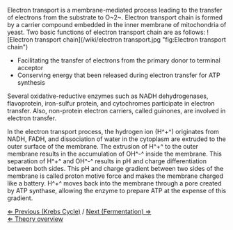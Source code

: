 Electron transport is a membrane-mediated process leading to the
transfer of electrons from the substrate to O~2~. Electron transport
chain is formed by a carrier compound embedded in the inner membrane of
mitochondria of yeast. Two basic functions of electron transport chain
are as follows: ![Electron transport
chain](/wiki/electron transport.jpg "fig:Electron transport chain")

-   Facilitating the transfer of electrons from the primary donor to
    terminal acceptor
-   Conserving energy that been released during electron transfer for
    ATP synthesis

Several oxidative-reductive enzymes such as NADH dehydrogenases,
flavoprotein, iron-sulfur protein, and cytochromes participate in
electron transfer. Also, non-protein electron carriers, called guinones,
are involved in electron transfer.

In the electron transport process, the hydrogen ion (H^+^) originates
from NADH, FADH, and dissociation of water in the cytoplasm are extruded
to the outer surface of the membrane. The extrusion of H^+^ to the outer
membrane results in the accumulation of OH^-^ inside the membrane. This
separation of H^+^ and OH^-^ results in pH and charge differentiation
between both sides. This pH and charge gradient between two sides of the
membrane is called proton motive force and makes the membrane charged
like a battery. H^+^ moves back into the membrane through a pore created
by ATP synthase, allowing the enzyme to prepare ATP at the expense of
this gradient.

[⇐ Previous (Krebs Cycle)](/wiki/Krebs_Cycle "wikilink") / [Next
(Fermentation) ⇒](/wiki/Fermentation "wikilink")\
 [⇐ Theory overview](/wiki/Fermentation_Case "wikilink")


